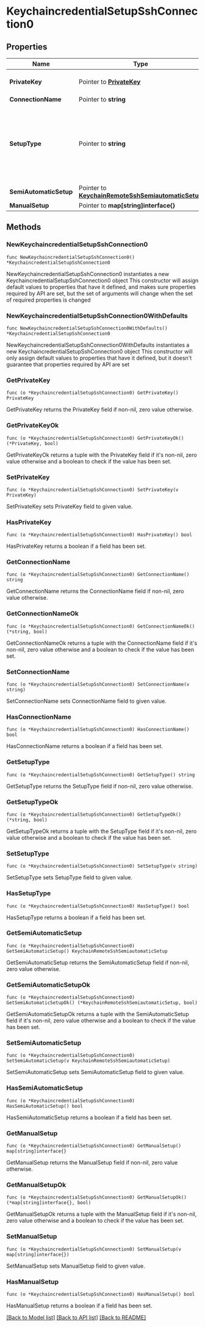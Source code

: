 # KeychaincredentialSetupSshConnection0

## Properties

Name | Type | Description | Notes
------------ | ------------- | ------------- | -------------
**PrivateKey** | Pointer to [**PrivateKey**](PrivateKey.md) |  | [optional] [default to {}]
**ConnectionName** | Pointer to **string** |  | [optional] 
**SetupType** | Pointer to **string** | 1) Generating SSH Key Pair if required 2) Setting up SSH Credentials based on &#x60;setup_type&#x60; | [optional] [default to "MANUAL"]
**SemiAutomaticSetup** | Pointer to [**KeychainRemoteSshSemiautomaticSetup**](KeychainRemoteSshSemiautomaticSetup.md) |  | [optional] 
**ManualSetup** | Pointer to **map[string]interface{}** |  | [optional] 

## Methods

### NewKeychaincredentialSetupSshConnection0

`func NewKeychaincredentialSetupSshConnection0() *KeychaincredentialSetupSshConnection0`

NewKeychaincredentialSetupSshConnection0 instantiates a new KeychaincredentialSetupSshConnection0 object
This constructor will assign default values to properties that have it defined,
and makes sure properties required by API are set, but the set of arguments
will change when the set of required properties is changed

### NewKeychaincredentialSetupSshConnection0WithDefaults

`func NewKeychaincredentialSetupSshConnection0WithDefaults() *KeychaincredentialSetupSshConnection0`

NewKeychaincredentialSetupSshConnection0WithDefaults instantiates a new KeychaincredentialSetupSshConnection0 object
This constructor will only assign default values to properties that have it defined,
but it doesn't guarantee that properties required by API are set

### GetPrivateKey

`func (o *KeychaincredentialSetupSshConnection0) GetPrivateKey() PrivateKey`

GetPrivateKey returns the PrivateKey field if non-nil, zero value otherwise.

### GetPrivateKeyOk

`func (o *KeychaincredentialSetupSshConnection0) GetPrivateKeyOk() (*PrivateKey, bool)`

GetPrivateKeyOk returns a tuple with the PrivateKey field if it's non-nil, zero value otherwise
and a boolean to check if the value has been set.

### SetPrivateKey

`func (o *KeychaincredentialSetupSshConnection0) SetPrivateKey(v PrivateKey)`

SetPrivateKey sets PrivateKey field to given value.

### HasPrivateKey

`func (o *KeychaincredentialSetupSshConnection0) HasPrivateKey() bool`

HasPrivateKey returns a boolean if a field has been set.

### GetConnectionName

`func (o *KeychaincredentialSetupSshConnection0) GetConnectionName() string`

GetConnectionName returns the ConnectionName field if non-nil, zero value otherwise.

### GetConnectionNameOk

`func (o *KeychaincredentialSetupSshConnection0) GetConnectionNameOk() (*string, bool)`

GetConnectionNameOk returns a tuple with the ConnectionName field if it's non-nil, zero value otherwise
and a boolean to check if the value has been set.

### SetConnectionName

`func (o *KeychaincredentialSetupSshConnection0) SetConnectionName(v string)`

SetConnectionName sets ConnectionName field to given value.

### HasConnectionName

`func (o *KeychaincredentialSetupSshConnection0) HasConnectionName() bool`

HasConnectionName returns a boolean if a field has been set.

### GetSetupType

`func (o *KeychaincredentialSetupSshConnection0) GetSetupType() string`

GetSetupType returns the SetupType field if non-nil, zero value otherwise.

### GetSetupTypeOk

`func (o *KeychaincredentialSetupSshConnection0) GetSetupTypeOk() (*string, bool)`

GetSetupTypeOk returns a tuple with the SetupType field if it's non-nil, zero value otherwise
and a boolean to check if the value has been set.

### SetSetupType

`func (o *KeychaincredentialSetupSshConnection0) SetSetupType(v string)`

SetSetupType sets SetupType field to given value.

### HasSetupType

`func (o *KeychaincredentialSetupSshConnection0) HasSetupType() bool`

HasSetupType returns a boolean if a field has been set.

### GetSemiAutomaticSetup

`func (o *KeychaincredentialSetupSshConnection0) GetSemiAutomaticSetup() KeychainRemoteSshSemiautomaticSetup`

GetSemiAutomaticSetup returns the SemiAutomaticSetup field if non-nil, zero value otherwise.

### GetSemiAutomaticSetupOk

`func (o *KeychaincredentialSetupSshConnection0) GetSemiAutomaticSetupOk() (*KeychainRemoteSshSemiautomaticSetup, bool)`

GetSemiAutomaticSetupOk returns a tuple with the SemiAutomaticSetup field if it's non-nil, zero value otherwise
and a boolean to check if the value has been set.

### SetSemiAutomaticSetup

`func (o *KeychaincredentialSetupSshConnection0) SetSemiAutomaticSetup(v KeychainRemoteSshSemiautomaticSetup)`

SetSemiAutomaticSetup sets SemiAutomaticSetup field to given value.

### HasSemiAutomaticSetup

`func (o *KeychaincredentialSetupSshConnection0) HasSemiAutomaticSetup() bool`

HasSemiAutomaticSetup returns a boolean if a field has been set.

### GetManualSetup

`func (o *KeychaincredentialSetupSshConnection0) GetManualSetup() map[string]interface{}`

GetManualSetup returns the ManualSetup field if non-nil, zero value otherwise.

### GetManualSetupOk

`func (o *KeychaincredentialSetupSshConnection0) GetManualSetupOk() (*map[string]interface{}, bool)`

GetManualSetupOk returns a tuple with the ManualSetup field if it's non-nil, zero value otherwise
and a boolean to check if the value has been set.

### SetManualSetup

`func (o *KeychaincredentialSetupSshConnection0) SetManualSetup(v map[string]interface{})`

SetManualSetup sets ManualSetup field to given value.

### HasManualSetup

`func (o *KeychaincredentialSetupSshConnection0) HasManualSetup() bool`

HasManualSetup returns a boolean if a field has been set.


[[Back to Model list]](../README.md#documentation-for-models) [[Back to API list]](../README.md#documentation-for-api-endpoints) [[Back to README]](../README.md)



